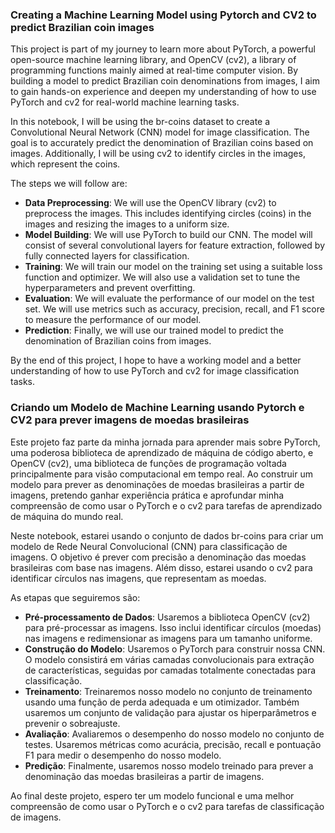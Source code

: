 ### Creating a Machine Learning Model using Pytorch and CV2 to predict Brazilian coin images 

This project is part of my journey to learn more about PyTorch, a powerful open-source machine learning library, and OpenCV (cv2), a library of programming functions mainly aimed at real-time computer vision. By building a model to predict Brazilian coin denominations from images, I aim to gain hands-on experience and deepen my understanding of how to use PyTorch and cv2 for real-world machine learning tasks.

In this notebook, I will be using the br-coins dataset to create a Convolutional Neural Network (CNN) model for image classification. The goal is to accurately predict the denomination of Brazilian coins based on images. Additionally, I will be using cv2 to identify circles in the images, which represent the coins.

The steps we will follow are:

*  **Data Preprocessing**: We will use the OpenCV library (cv2) to preprocess the images. This includes identifying circles (coins) in the images and resizing the images to a uniform size.
*  **Model Building**: We will use PyTorch to build our CNN. The model will consist of several convolutional layers for feature extraction, followed by fully connected layers for classification.
*  **Training**: We will train our model on the training set using a suitable loss function and optimizer. We will also use a validation set to tune the hyperparameters and prevent overfitting.
*  **Evaluation**: We will evaluate the performance of our model on the test set. We will use metrics such as accuracy, precision, recall, and F1 score to measure the performance of our model.
*  **Prediction**: Finally, we will use our trained model to predict the denomination of Brazilian coins from images.

By the end of this project, I hope to have a working model and a better understanding of how to use PyTorch and cv2 for image classification tasks.


### Criando um Modelo de Machine Learning usando Pytorch e CV2 para prever imagens de moedas brasileiras

Este projeto faz parte da minha jornada para aprender mais sobre PyTorch, uma poderosa biblioteca de aprendizado de máquina de código aberto, e OpenCV (cv2), uma biblioteca de funções de programação voltada principalmente para visão computacional em tempo real. Ao construir um modelo para prever as denominações de moedas brasileiras a partir de imagens, pretendo ganhar experiência prática e aprofundar minha compreensão de como usar o PyTorch e o cv2 para tarefas de aprendizado de máquina do mundo real.

Neste notebook, estarei usando o conjunto de dados br-coins para criar um modelo de Rede Neural Convolucional (CNN) para classificação de imagens. O objetivo é prever com precisão a denominação das moedas brasileiras com base nas imagens. Além disso, estarei usando o cv2 para identificar círculos nas imagens, que representam as moedas.

As etapas que seguiremos são:

*  **Pré-processamento de Dados**: Usaremos a biblioteca OpenCV (cv2) para pré-processar as imagens. Isso inclui identificar círculos (moedas) nas imagens e redimensionar as imagens para um tamanho uniforme.
*  **Construção do Modelo**: Usaremos o PyTorch para construir nossa CNN. O modelo consistirá em várias camadas convolucionais para extração de características, seguidas por camadas totalmente conectadas para classificação.
*  **Treinamento**: Treinaremos nosso modelo no conjunto de treinamento usando uma função de perda adequada e um otimizador. Também usaremos um conjunto de validação para ajustar os hiperparâmetros e prevenir o sobreajuste.
*  **Avaliação**: Avaliaremos o desempenho do nosso modelo no conjunto de testes. Usaremos métricas como acurácia, precisão, recall e pontuação F1 para medir o desempenho do nosso modelo.
*  **Predição**: Finalmente, usaremos nosso modelo treinado para prever a denominação das moedas brasileiras a partir de imagens.

Ao final deste projeto, espero ter um modelo funcional e uma melhor compreensão de como usar o PyTorch e o cv2 para tarefas de classificação de imagens.
